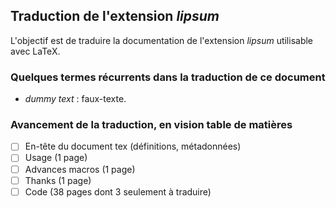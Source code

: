 ## Traduction de l'extension *lipsum*

L'objectif est de traduire la documentation de l'extension *lipsum* utilisable avec LaTeX. 

### Quelques termes récurrents dans la traduction de ce document
- *dummy text* : faux-texte. 

### Avancement de la traduction, en vision table de matières
- [ ] En-tête du document tex (définitions, métadonnées)
- [ ] Usage (1 page)
- [ ] Advances macros (1 page)
- [ ] Thanks (1 page)
- [ ] Code (38 pages dont 3 seulement à traduire)
